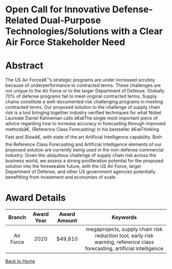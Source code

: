 
Open Call for Innovative Defense-Related Dual-Purpose Technologies/Solutions with a Clear Air Force Stakeholder Need
====================================================================================================================

# Abstract


The US Air Forceâ€™s strategic programs are under increased scrutiny because of underperformance to contracted terms. These challenges are not unique to the Air Force or to the larger Department of Defense. Globally 70% of defense programs fail to meet original contracted terms. Supply chains constitute a well-documented risk challenging programs in meeting contracted terms. Our proposed solution to the challenge of supply chain risk is a tool bringing together industry verified techniques for what Nobel Laureate Daniel Kahneman calls â€œThe single most important piece of advice regarding how to increase accuracy in forecasting through improved methodsâ€, (Reference Class Forecasting) in his bestseller â€œThinking Fast and Slowâ€, with state of the art Artificial Intelligence capability. Both the Reference Class Forecasting and Artificial Intelligence elements of our proposed solution are currently being used in the non-defense commercial industry. Given the ubiquitous challenge of supply chain risk across the business world, we assess a strong proliferation potential for the proposed solution into the foreseeable future, with the US Air Force, larger Department of Defense, and other US government agencies potentially benefitting from investment and economies of scale.  

# Award Details

|Branch|Award Year|Award Amount|Keywords|
| :---: | :---: | :---: | :---: |
|Air Force|2020|$49,810|megaprojects, supply chain risk reduction tool, early risk warning, reference class forecasting, artificial intelligence|
  
  


[Back to Home](https://github.com/chrischow/dod_sbir_awards#1692)